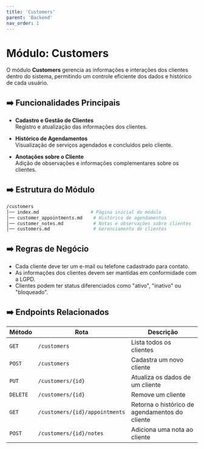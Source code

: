 ```yaml
---
title: 'Customers'
parent: 'Backend'
nav_order: 1
---
```


# Módulo: Customers

O módulo **Customers** gerencia as informações e interações dos clientes dentro do sistema, permitindo um controle eficiente dos dados e histórico de cada usuário.

## ➡️ Funcionalidades Principais

- **Cadastro e Gestão de Clientes**  
  Registro e atualização das informações dos clientes.

- **Histórico de Agendamentos**  
  Visualização de serviços agendados e concluídos pelo cliente.

- **Anotações sobre o Cliente**  
  Adição de observações e informações complementares sobre os clientes.

## ➡️ Estrutura do Módulo

```bash
/customers
│── index.md                   # Página inicial do módulo
│── customer_appointments.md    # Histórico de agendamentos
│── customer_notes.md           # Notas e observações sobre clientes
│── customers.md                # Gerenciamento de clientes
```

## ➡️ Regras de Negócio

- Cada cliente deve ter um e-mail ou telefone cadastrado para contato.
- As informações dos clientes devem ser mantidas em conformidade com a LGPD.
- Clientes podem ter status diferenciados como "ativo", "inativo" ou "bloqueado".

## ➡️ Endpoints Relacionados

| Método  | Rota                          | Descrição |
|---------|-------------------------------|----------------------------------|
| `GET`   | `/customers`                  | Lista todos os clientes |
| `POST`  | `/customers`                  | Cadastra um novo cliente |
| `PUT`   | `/customers/{id}`             | Atualiza os dados de um cliente |
| `DELETE`| `/customers/{id}`             | Remove um cliente |
| `GET`   | `/customers/{id}/appointments`| Retorna o histórico de agendamentos do cliente |
| `POST`  | `/customers/{id}/notes`       | Adiciona uma nota ao cliente |

